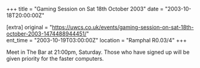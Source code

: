+++
title = "Gaming Session on Sat 18th October 2003"
date = "2003-10-18T20:00:00Z"

[extra]
original = "https://uwcs.co.uk/events/gaming-session-on-sat-18th-october-2003-1474488944451/"    
ent_time = "2003-10-19T03:00:00Z"
location = "Ramphal R0.03/4"
+++

Meet in The Bar at 21:00pm, Saturday. Those who have signed up will be given priority for the faster computers.

